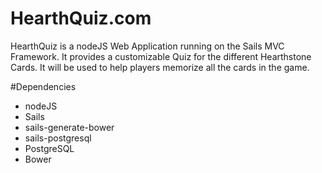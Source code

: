 # HearthQuiz.com

HearthQuiz is a nodeJS Web Application running on the Sails MVC Framework.  It provides a customizable Quiz for the different Hearthstone Cards. It will be used to help players memorize all the cards in the game.

#Dependencies
 - nodeJS
 - Sails
  - sails-generate-bower
  - sails-postgresql
 - PostgreSQL
 - Bower

